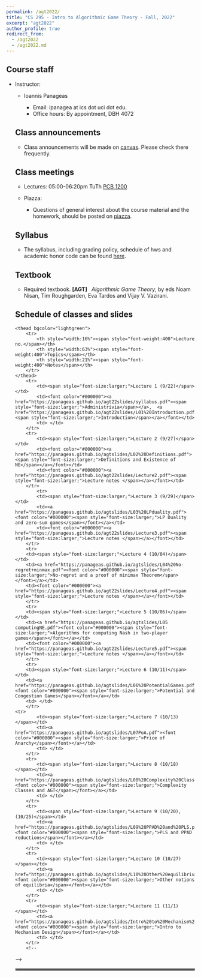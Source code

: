 ```yaml
---
permalink: /agt2022/
title: "CS 295 - Intro to Algorithmic Game Theory - Fall, 2022"
excerpt: "agt2022"
author_profile: true
redirect_from: 
  - /agt2022
  - /agt2022.md
---
```

<H2>Course staff</H2>
<UL>
 <LI> Instructor: </LI>
 <UL>
  <LI> Ioannis Panageas</LI>
  <UL>
   <LI> Email: ipanagea at ics dot uci dot edu.  </LI>
   <LI>Office hours: By appointment, DBH 4072</LI>
    </UL>
  </UL>

<H2>Class announcements</H2>
<UL>
	<LI> Class announcements will be made on <a href="https://canvas.eee.uci.edu/">canvas</a>. Please check there frequently. </LI>
</UL>
<H2>Class meetings</H2>
<UL>
 <LI> Lectures: 05:00-06:20pm TuTh <a href="https://classrooms.uci.edu/classrooms/pcb/pcb-1200/"> PCB 1200</a> </LI>
 </UL>
<UL> 
 <LI> Piazza: </LI>
 <UL>  
<LI> Questions of general interest about the course material and the homework,
        should be posted on <a href="https://piazza.com/">piazza</a>. 
	 </LI>
  </UL>
 </UL> 
<H2>Syllabus</H2>
<UL>
<LI> The syllabus, including grading policy, schedule of hws and academic honor code can be found <a href="https://panageas.github.io/agt22slides/syllabus.pdf"> here</a>.
</LI>
</UL> 
<H2>Textbook</H2>
<UL>
<LI> Required textbook. <b>[AGT]</b> &nbsp; <i>Algorithmic Game Theory</i>, 
by eds Noam Nisan, Tim Roughgarden, Eva Tardos and
Vijay V. Vazirani. 
</LI>
</UL>
<H2>Schedule of classes and slides </H2>
	
<table align="center" border="3" cellpadding="2" cellspacing="2">
	 
	<thead bgcolor="lightgreen">
		<tr>
			<th style="width:16%"><span style="font-weight:400">Lecture no.</span></th>
			<th style="width:63%"><span style="font-weight:400">Topics</span></th>
			<th style="width:21%"><span style="font-weight:400">Notes</span></th>
		</tr>
	</thead>
		<tr>
			<td><span style="font-size:larger;">Lecture 1 (9/22)</span></td>
			<td><font color="#000000"><a href="https://panageas.github.io/agt22slides/syllabus.pdf"><span style="font-size:larger;">Administrivia</span></a>,  <a href="https://panageas.github.io/agt22slides/L01%20Introduction.pdf"><span style="font-size:larger;">Introduction</span></a></font></td>
			<td> </td>
		</tr>
		<tr>
			<td><span style="font-size:larger;">Lecture 2 (9/27)</span></td>
			<td><font color="#000000"><a href="https://panageas.github.io/agtslides/L02%20Definitions.pdf"><span style="font-size:larger;">Definitions and Existence of NE</span></a></font></td>
			<td><font color="#000000"><a href="https://panageas.github.io/agt22slides/Lecture2.pdf"><span style="font-size:larger;">Lecture notes </span></a></font></td>
		</tr>
	        <tr>
			<td><span style="font-size:larger;">Lecture 3 (9/29)</span></td>
			<td><a href="https://panageas.github.io/agtslides/L03%20LPduality.pdf"><font color="#000000"><span style="font-size:larger;">LP Duality and zero-sum games</span></font></a></td>
			<td><font color="#000000"><a href="https://panageas.github.io/agt22slides/Lecture3.pdf"><span style="font-size:larger;">Lecture notes </span></a></font></td>
		</tr>
		<tr>
		<td><span style="font-size:larger;">Lecture 4 (10/04)</span></td>
		<td><a href="https://panageas.github.io/agtslides/L04%20No-regret+minmax.pdf"><font color="#000000"><span style="font-size:larger;">No-regret and a proof of minimax Theorem</span></font></a></td>
		<td><font color="#000000"><a href="https://panageas.github.io/agt22slides/Lecture4.pdf"><span style="font-size:larger;">Lecture notes </span></a></font></td>
		</tr>		 
		<tr>
		<td><span style="font-size:larger;">Lecture 5 (10/06)</span></td>
		<td><a href="https://panageas.github.io/agtslides/L05 computingNE.pdf"><font color="#000000"><span style="font-size:larger;">Algorithms for computing Nash in two-player games</span></font></a></td>
		<td><font color="#000000"><a href="https://panageas.github.io/agt22slides/Lecture5.pdf"><span style="font-size:larger;">Lecture notes </span></a></font></td>
		</tr>
		<tr>
		<td><span style="font-size:larger;">Lecture 6 (10/11)</span></td>
		<td><a href="https://panageas.github.io/agtslides/L06%20PotentialGames.pdf"><font color="#000000"><span style="font-size:larger;">Potential and Congestion Games</span></font></a></td>
		<td> </td>
		</tr>
	<tr>
			<td><span style="font-size:larger;">Lecture 7 (10/13)</span></td>
			<td><a href="https://panageas.github.io/agtslides/L07PoA.pdf"><font color="#000000"><span style="font-size:larger;">Price of Anarchy</span></font></a></td>
			<td> </td>
		</tr>
		<tr>
			<td><span style="font-size:larger;">Lecture 8 (10/18)</span></td>
			<td><a href="https://panageas.github.io/agtslides/L08%20Complexity%20Classes.pdf"><font color="#000000"><span style="font-size:larger;">Complexity Classes and AGT</span></font></a></td>
			<td> </td>
		</tr>
		<tr>
			<td><span style="font-size:larger;">Lecture 9 (10/20), (10/25)</span></td>
			<td><a href="https://panageas.github.io/agtslides/L09%20PPAD%20and%20PLS.pdf"><font color="#000000"><span style="font-size:larger;">PLS and PPAD reductions</span></font></a></td>
			<td> </td>
		</tr>
		<tr>
			<td><span style="font-size:larger;">Lecture 10 (10/27)</span></td>
			<td><a href="https://panageas.github.io/agtslides/L10%20Other%20equilibrium%20notions.pdf"><font color="#000000"><span style="font-size:larger;">Other notions of equilibria</span></font></a></td>
			<td> </td>
		</tr>
		<tr>
			<td><span style="font-size:larger;">Lecture 11 (11/1)</span></td>
			<td><a href="https://panageas.github.io/agtslides/Intro%20to%20Mechanism%20Design.pdf"><font color="#000000"><span style="font-size:larger;">Intro to Mechanism Design</span></font></a></td>
			<td> </td>
		</tr>
		<!--
-->
</table>
